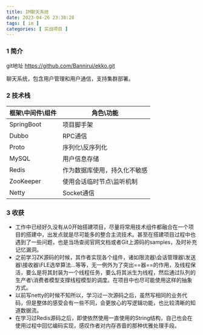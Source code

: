 ```yaml
---
title: IM聊天系统
date: 2023-04-26 23:38:28
tags: [ im ]
categories: [ 实战项目 ]
---
```


### 1 简介

git地址 https://github.com/Bannirui/ekko.git

聊天系统，包含用户管理和用户通信，支持集群部署。

### 2 技术栈

| 框架\中间件\组件 | 角色\功能                    |
| ---------------- | ---------------------------- |
| SpringBoot       | 项目脚手架                   |
| Dubbo            | RPC通信                      |
| Proto            | 序列化\反序列化              |
| MySQL            | 用户信息存储                 |
| Redis            | 作为数据库使用，持久化不敏感 |
| ZooKeeper        | 使用会话临时节点\监听机制    |
| Netty            | Socket通信                   |

### 3 收获

* 工作中已经好久没有从0开始搭建项目，尽量将常用技术组件都融合在一个项目的搭建中，出发点就是尽可能多的整合主流技术。甚至在搭建项目过程中也遇到了一些问题，也是当场查阅官网文档或者Git上源码的samples，及时补充记忆漏洞。
* 之前学习ZK源码的时候，其作者实现各个组件，诸如限流器\会话管理器\发送器\接收器\FLE选举算法...等等，无一例外为了突出==器==的作用，及线程保活，要么是将其封装为一个线程任务，要么将其派生为线程，然后通过队列的生产者\消费者模型支撑线程模型的调度。在项目中也尽可能使用这样的抽象方式。
* 以前写netty的时候不知所以，学习过一次源码之后，虽然写相同的业务代码，但是整体的感受会有一些不同，会更放心的写逻辑功能，也比较清晰的知道数据流。
* 在学习过Redis源码之后，即使依然使用一直使用的String结构，自己也会在使用过程中回忆编码实现，感叹作者对内存吝啬的那种优雅处理手段。
